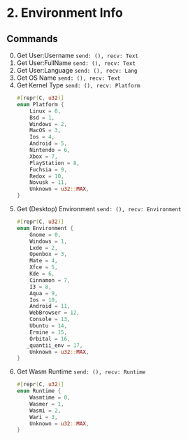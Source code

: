 # 2. Environment Info 

## Commands
 0. Get User:Username `send: (), recv: Text`
 1. Get User:FullName `send: (), recv: Text`
 2. Get User:Language `send: (), recv: Lang`
 3. Get OS Name `send: (), recv: Text`
 4. Get Kernel Type `send: (), recv: Platform`
    ```rust
    #[repr(C, u32)]
    enum Platform {
        Linux = 0,
        Bsd = 1,
        Windows = 2,
        MacOS = 3,
        Ios = 4,
        Android = 5,
        Nintendo = 6,
        Xbox = 7,
        PlayStation = 8,
        Fuchsia = 9,
        Redox = 10,
        Novusk = 11,
        Unknown = u32::MAX,
    }
    ```
 5. Get (Desktop) Environment `send: (), recv: Environment`
    ```rust
    #[repr(C, u32)]
    enum Environment {
        Gnome = 0,
        Windows = 1,
        Lxde = 2,
        Openbox = 3,
        Mate = 4,
        Xfce = 5,
        Kde = 6,
        Cinnamon = 7,
        I3 = 8,
        Aqua = 9,
        Ios = 10,
        Android = 11,
        WebBrowser = 12,
        Console = 13,
        Ubuntu = 14,
        Ermine = 15,
        Orbital = 16,
       _quantii_env = 17,
        Unknown = u32::MAX,
    }
    ```
 6. Get Wasm Runtime `send: (), recv: Runtime`
    ```rust
    #[repr(C, u32)]
    enum Runtime {
        Wasmtime = 0,
        Wasmer = 1,
        Wasmi = 2,
        Wari = 3,
        Unknown = u32::MAX,
    }
    ```
